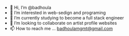 - 👋 Hi, I’m @badhoula
- 👀 I’m interested in web-sedign and programing
- 🌱 I’m currently studying to become a full stack engineer
- 💞️ I’m looking to collaborate on artist profile websites
- 📫 How to reach me ... badhoulamgmt@gmail.com

<!---
badhoula/badhoula is a ✨ special ✨ repository because its `README.md` (this file) appears on your GitHub profile.
You can click the Preview link to take a look at your changes.
--->
